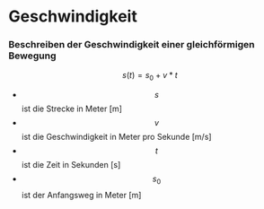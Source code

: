 # Geschwindigkeit



### Beschreiben der Geschwindigkeit einer gleichförmigen Bewegung



$$s(t)=s_{0}+v*t$$

 - $$s$$ ist die Strecke in Meter [m]
 - $$v$$ ist die Geschwindigkeit in Meter pro Sekunde [m/s]
 - $$t$$ ist die Zeit in Sekunden [s]
 - $$s_{0}$$ ist der Anfangsweg in Meter [m]